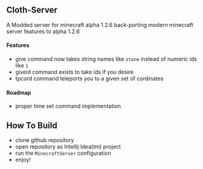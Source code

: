 ## Cloth-Server
A Modded server  for  minecraft alpha 1.2.6 back-porting modern minecraft server features to alpha 1.2.6

#### Features
 - give command now takes string names like `stone` instead of numeric ids like `1`
 - giveid command exists to take ids if you desire
 - tpcord command teleports you to a given set of cordinates

#### Roadmap
 - proper time set command implementation

## How To Build
 - clone github repository
 - open repository as Intellij Idea(tm) project
 - run the `MinecraftServer` configuration
 - enjoy!
